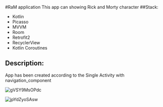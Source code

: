 #RaM application
This app can showing Rick and Morty character
##Stack:
- Kotlin
- Picasso
- MVVM
- Room
- Retrofit2
- RecyclerView
- Kotlin Coroutines

## Description:
App has been created according to the Single Activity with navigation_component

![gVSY9MsOPdc](https://user-images.githubusercontent.com/98550661/162886564-2fcc9381-44ff-46bb-bb4d-d812553b0019.jpg)


![jpYdZyoSAsw](https://user-images.githubusercontent.com/98550661/162886584-20f6548c-7261-44eb-bbb2-670b66c2d538.jpg)
